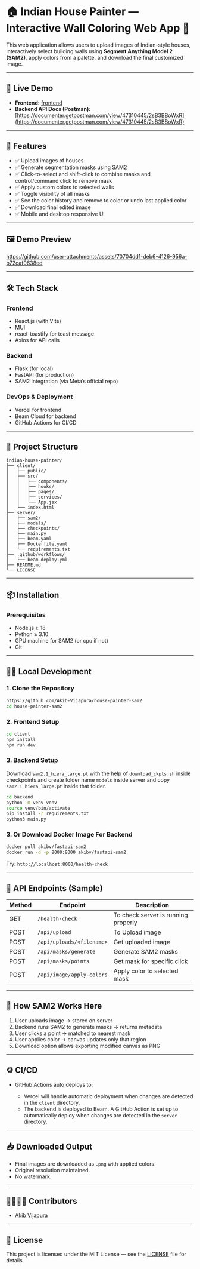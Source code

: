  # 🏠 Indian House Painter — Interactive Wall Coloring Web App 🎨

This web application allows users to upload images of Indian-style houses, interactively select building walls using **Segment Anything Model 2 (SAM2)**, apply colors from a palette, and download the final customized image.

---

## 🚀 Live Demo

* **Frontend:** [frontend](https://house-painter-sam2.vercel.app/)
* **Backend API Docs (Postman):** [https://documenter.getpostman.com/view/47310445/2sB3BBoWxR](https://documenter.getpostman.com/view/47310445/2sB3BBoWxR)

---

## 🧠 Features

* ✅ Upload images of houses
* ✅ Generate segmentation masks using SAM2
* ✅ Click-to-select and shift-click to combine masks and control/command click to remove mask
* ✅ Apply custom colors to selected walls
* ✅ Toggle visibility of all masks
* ✅ See the color history and remove to color or undo last applied color
* ✅ Download final edited image
* ✅ Mobile and desktop responsive UI

---

## 🖼️ Demo Preview



https://github.com/user-attachments/assets/70704dd1-deb6-4126-956a-b72caf9638ed



---

## 🛠️ Tech Stack

### Frontend

* React.js (with Vite)
* MUI
* react-toastify for toast message
* Axios for API calls

### Backend

* Flask (for local)
* FastAPI (for production)
* SAM2 integration (via Meta’s official repo)

### DevOps & Deployment

* Vercel for frontend
* Beam Cloud for backend
* GitHub Actions for CI/CD

---

## 🧩 Project Structure

```
indian-house-painter/
├── client/
│   ├── public/
│   ├── src/
│   │   ├── components/
│   │   ├── hooks/
│   │   ├── pages/
│   │   ├── services/
│   │   └── App.jsx
│   └── index.html
├── server/
│   ├── sam2/
│   ├── models/
│   ├── checkpoints/
│   ├── main.py
│   ├── beam.yaml
│   ├── Dockerfile.yaml
│   └── requirements.txt
├── .github/workflows/
│   └── beam-deploy.yml
├── README.md
└── LICENSE
```

---

## 📦 Installation

### Prerequisites

* Node.js ≥ 18
* Python ≥ 3.10
* GPU machine for SAM2 (or cpu if not)
* Git

---

## 🧑‍💻 Local Development

### 1. Clone the Repository

```bash
https://github.com/Akib-Vijapura/house-painter-sam2
cd house-painter-sam2
```

### 2. Frontend Setup

```bash
cd client
npm install
npm run dev
```

### 3. Backend Setup
Download ```sam2.1_hiera_large.pt``` with the help of ```download_ckpts.sh``` inside checkpoints and create folder name ```models``` inside server and copy ```sam2.1_hiera_large.pt``` inside that folder.

```bash
cd backend
python -m venv venv
source venv/bin/activate
pip install -r requirements.txt
python3 main.py
```

### 3. Or Download Docker Image For Backend
```bash
docker pull akibv/fastapi-sam2
docker run -d -p 8000:8000 akibv/fastapi-sam2
```
Try: ```http://localhost:8000/health-check```

---

## 📡 API Endpoints (Sample)

| Method | Endpoint               | Description                      |
| ------ | ---------------------- | -------------------------------- |
| GET    | `/health-check`        |  To check server is running properly |
| POST   | `/api/upload`              | To Upload image |
| POST   | `/api/uploads/<filename>`              | Get uploaded image |
| POST   | `/api/masks/generate`      | Generate SAM2 masks              |
| POST    | `/api/masks/points`       | Get mask for specific click      |
| POST   | `/api/image/apply-colors`         | Apply color to selected mask     |


---

## 🧠 How SAM2 Works Here

1. User uploads image → stored on server
2. Backend runs SAM2 to generate masks → returns metadata
3. User clicks a point → matched to nearest mask
4. User applies color → canvas updates only that region
5. Download option allows exporting modified canvas as PNG

---

## ⚙️ CI/CD

* GitHub Actions auto deploys to:

  * Vercel will handle automatic deployment when changes are detected in the ```client``` directory.
  * The backend is deployed to Beam. A GitHub Action is set up to automatically deploy when changes are detected in the ```server``` directory.

---

## 📥 Downloaded Output

* Final images are downloaded as `.png` with applied colors.
* Original resolution maintained.
* No watermark.

---

## 👨‍👩‍👧‍👦 Contributors

* [Akib Vijapura](https://github.com/Akib-Vijapura)

---

## 📝 License

This project is licensed under the MIT License — see the [LICENSE](./LICENSE) file for details.

